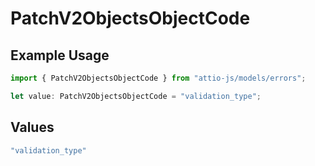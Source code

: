 # PatchV2ObjectsObjectCode

## Example Usage

```typescript
import { PatchV2ObjectsObjectCode } from "attio-js/models/errors";

let value: PatchV2ObjectsObjectCode = "validation_type";
```

## Values

```typescript
"validation_type"
```